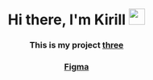 <h1 align="center">Hi there, I'm Kirill
<img src="https://github.com/blackcater/blackcater/raw/main/images/Hi.gif" height="32"/></h1>
<h3 align="center">This is my project <a href="https://andreyevkirill.github.io/project-three/">three</a></h3>
<h3 align="center"><a href="https://www.figma.com/file/CLNKPwO71xz24R66BFTnri/%D0%BF%D1%80%D0%BE%D0%B4%D0%B2%D0%B8%D0%B6%D0%B5%D0%BD%D0%B8%D0%B5-%D0%B1%D0%B8%D0%B7%D0%BD%D0%B5%D1%81%D0%B0-(Copy)-(Copy)?node-id=1%3A2">Figma</a></h3>
